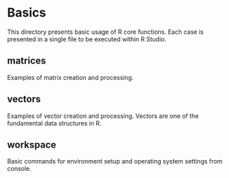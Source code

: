 # Basics

This directory presents basic usage of R core functions. Each case is presented in a single file to be executed within R Studio.


## matrices

Examples of matrix creation and processing.

## vectors

Examples of vector creation and processing. Vectors are one of the fundamental data structures in R.


## workspace

Basic commands for environment setup and operating system settings from console.